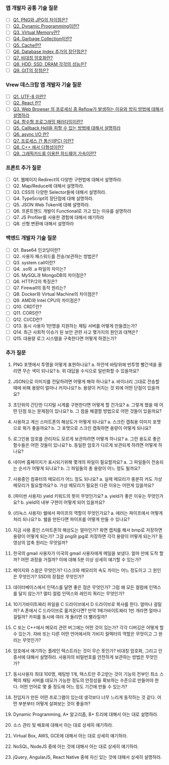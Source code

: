 ### 앱 개발자 공통 기술 질문

- [ ] [Q1. PNG와 JPG의 차이점은?](./A-1.md)
- [ ] [Q2. Dynamic Programming이란?](./A-2.md)
- [ ] [Q3. Virtual Memory란?](./A-3.md)
- [ ] [Q4. Garbage Collection이란?](./A-4.md)
- [ ] [Q5. Cache란?](./A-5.md)
- [ ] [Q6. Database Index 추가의 장단점은?](./A-6.md)
- [ ] [Q7. 비대칭 암호화란?](./A-7.md)
- [ ] [Q8. HDD, SSD, DRAM 각각의 성능은?](./A-8.md)
- [ ] [Q9. GIT의 장점은?](./A-9.md)

### Vrew 데스크탑 앱 개발자 기술 질문

- [ ] [Q1. UTF-8 이란?](./B-1.md)
- [ ] [Q2. React 란?](./B-2.md)
- [ ] [Q3. Web Browser 의 프로세싱 중 Reflow가 발생하는 이유와 방지 방법에 대해서 설명하라](./B-3.md)
- [ ] [Q4. 함수형 프로그래밍 패러다임이란?](./B-4.md)
- [ ] [Q5. Callback Hell을 피할 수 있는 방법에 대해서 설명하라](./B-5.md)
- [ ] [Q6. async I/O 란?](./B-6.md)
- [ ] [Q7. 프로세스 간 통신(IPC) 이란?](./B-7.md)
- [ ] [Q8. C++ 에서 다형성이란?](./B-8.md)
- [ ] [Q9. 그래픽카드를 이용한 하드웨어 가속이란?](./B-9.md)

### 프론트 추가 질문

- [ ] Q1. 웹페이지 Redirect의 다양한 구현법에 대해서 설명하라.
- [ ] Q2. Map/Reduce에 대해서 설명하라.
- [ ] Q3. CSS의 다양한 Selector들에 대해서 설명하라.
- [ ] Q4. TypeScript의 장단점에 대해 설명하라.
- [ ] Q5. JSON Web Token에 대해 설명하라.
- [ ] Q6. 프론트엔드 개발이 Functional로 가고 있는 이유를 설명하라
- [ ] Q7. JS Profiler를 사용한 경험에 대해서 얘기하라
- [ ] Q8. 선형 변환에 대해서 설명하라

### 백엔드 개발자 기술 질문

- [ ] Q1. Base64 인코딩이란?
- [ ] Q2. 사용자 패스워드를 전송/보관하는 방법은?
- [ ] Q3. system call이란?
- [ ] Q4. .so와 .a 파일의 차이는?
- [ ] Q5. MySQL과 MongoDB의 차이점은?
- [ ] Q6. HTTP/2의 특징은?
- [ ] Q7. Firewall의 동작 원리는?
- [ ] Q8. Docker와 Virtual Machine의 차이점은?
- [ ] Q9. AMD와 Intel CPU의 차이점은?
- [ ] Q10. CRDT란?
- [ ] Q11. CORS란?
- [ ] Q12. CI/CD란?
- [ ] Q13. 동시 사용자 1만명을 지원하는 채팅 서버를 어떻게 만들겠는가?
- [ ] Q14. 최근 사회적 이슈가 된 보안 관련 사고 몇가지의 원인과 대책은?
- [ ] Q15. 대용량 로그 시스템을 구축한다면 어떻게 하겠는가?

### 추가 질문

1. PNG 포맷에서 투명을 어떻게 표현하나요?
   a. 하얀색 바탕위에 반투명 빨간색을 올리면 무슨 색이 되나요?
   b. 위 대답을 수식으로 일반화할 수 있을까요?

2. JSON으로 이미지를 전달하려면 어떻게 해야 하나요?
   a. 바이너리 그대로 전송할 때에 비해 용량이 얼마나 커지나요?
   b. 용량이 커지는 것 외에 어떤 단점이 있을까요?

3. 초단위의 간단한 디지털 시계를 구현한다면 어떻게 할 건가요?
   a. 그렇게 했을 때 어떤 단점 또는 문제점이 있나요?
   b. 그 점을 해결할 방법으로 어떤 것들이 있을까요?

4. 사용하고 계신 스마트폰의 해상도가 어떻게 되나요?
   a. 스크린 캡춰용 이미지 포맷으로 뭐가 좋을까요?
   b. 그 포맷으로 스크린 캡춰하면 용량이 어떻게 되나요?

5. 로그인용 암호를 관리자도 모르게 보관하려면 어떻게 하나요?
   a. 그런 용도로 좋은 함수들은 어떤 것들이 있나요?
   b. 동일한 암호가 다르게 보관되게 하려면 어떻게 하나요?

6. 네이버 홈페이지가 표시되기위해 몇개의 파일이 필요할까요?
   a. 그 파일들이 전송되는 순서가 어떻게 되나요?
   b. 그 파일들의 총 용량이 어느 정도 될까요?

7. 사용중인 컴퓨터의 메모리가 어느 정도 되나요?
   a. 실제 메모리가 충분히 커도 가상 메모리가 필요할까요?
   b. 가상 메모리가 필요한 다른 이유는 어떤게 있을까요?

8. (파이썬 사용자) yield 키워드의 뜻이 무엇인가요?
   a. yield가 좋은 이유는 무엇인가요?
   b. yield의 내부 구현이 어떻게 되어 있을까요?

9. (리눅스 사용자) 쉘에서 파이프의 역할이 무엇인가요?
   a. 에러는 파이프에서 어떻게 처리 되나요?
   b. 쉘을 만든다면 파이프를 어떻게 만들 수 있나요?

10. 지금 사용 중인 스마트폰의 해상도는 얼마인가? 화면 캡처를 해서 bmp로 저장하면 용량이 어떻게 되는가? 그걸 png와 jpg로 저장하면 각각 용량이 어떻게 되는가? 동영상의 압축 원리는 무엇일까?

11. 한국의 gmail 사용자가 미국의 gmail 사용자에게 메일을 보냈다. 얼마 만에 도착 할까? 어떤 과정을 거칠까? 이에 대해 5분 이상 상세히 얘기할 수 있는가?

12. 페이지와 스왑은 무엇인가? 디스크와 메모리의 속도 차이는 어느 정도이고 그 원인은 무엇인가? SSD의 장점은 무엇인가?

13. 데이터베이스에서 인덱스를 달면 좋은 점은 무엇인가? 그럼 왜 모든 컬럼에 인덱스를 달지 않는가? 멀티 컬럼 인덱스와 레인지 쿼리는 무엇인가?

14. 10기가바이트짜리 파일을 C 드라이브에서 D 드라이브로 복사를 한다. 얼마나 걸릴까? A 폰에서 C 드라이브로 옮겨온다면? 만약 1메가바이트짜리 1만 개라면 얼마나 걸릴까? 카피를 동시에 여러 개 돌리면 더 빨라질까?

15. C 또는 C++에서 메모리 관련 버그에는 어떤 것이 있는가? 각각 디버깅은 어떻게 할 수 있는가. 자바 또는 다른 어떤 언어에서의 가비지 컬렉터의 역할은 무엇이고 그 원리는 무엇인가?

16. 암호에서 얘기하는 플레인 텍스트라는 것이 무슨 뜻인가? ‎비대칭 암호화, 그리고 인증서에 대해서 설명하라. 사용자의 비밀번호를 안전하게 보관하는 방법은 무엇인가?

17. 동시사용자 최대 100명, 채팅방 1개, 텍스트만 주고받는 것이 기능의 전부인 최소 스펙의 채팅 서버를 데모가 가능한 정도의 안정성을 확보하는 수준으로 만들어야 한다. 어떤 언어로 몇 줄 정도에 어느 정도 기간에 만들 수 있는가?

18. 전임자가 만든 어떤 프로그램이 있는데 생각보다 너무 느리게 동작하는 것 같다. 어떤 부분부터 어떻게 살펴보는 것이 좋을까?

19. Dynamic Programming, A\* 알고리즘, B+ 트리에 대해서 아는 대로 설명하라.

20. 소스 관리 및 배포에 대해서 아는 대로 상세히 얘기하라.

21. Virtual Box, AWS, GCE에 대해서 아는 대로 상세히 얘기하라.

22. NoSQL, NodeJS 중에 아는 것에 대해서 아는 대로 상세히 얘기하라.

23. jQuery, AngularJS, React Native 중에 자신 있는 것에 대해서 상세히 설명하라.
